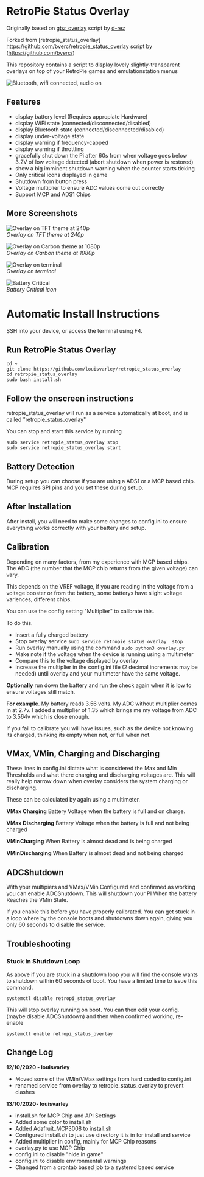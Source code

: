 

# RetroPie Status Overlay
Originally based on [gbz_overlay](https://github.com/d-rez/gbz_overlay) script by [d-rez](https://github.com/d-rez)

Forked from [retropie_status_overlay] https://github.com/bverc/retropie_status_overlay script by (https://github.com/bverc/)

This repository contains a script to display lovely slightly-transparent overlays on top of your RetroPie games and emulationstation menus

![Bluetooth, wifi connected, audio on](_images/240_icons.png)

## Features
- display battery level (Requires appropiate Hardware)
- display WiFi state (connected/disconnected/disabled)
- display Bluetooth state (connected/disconnected/disabled)
- display under-voltage state
- display warning if frequency-capped
- display warning if throttling
- gracefully shut down the Pi after 60s from when voltage goes below 3.2V of low voltage detected (abort shutdown when power is restored)
- show a big imminent shutdown warning when the counter starts ticking
- Only critical icons displayed in game
- Shutdown from button press
- Voltage multiplier to ensure ADC values come out correctly
- Support MCP and ADS1 Chips

## More Screenshots

![Overlay on TFT theme at 240p](_images/240_allicons.png)  
*Overlay on TFT theme at 240p*

![Overlay on Carbon theme at 1080p](_images/1080_carbon.png)  
*Overlay on Carbon theme at 1080p*

![Overlay on terminal](_images/1080_terminal.png)  
*Overlay on terminal*

![Battery Critical](_images/240_lowbat.png)  
*Battery Critical icon*

# Automatic Install Instructions

SSH into your device, or access the terminal using F4.
	
## Run RetroPie Status Overlay

    cd ~
    git clone https://github.com/louisvarley/retropie_status_overlay
    cd retropie_status_overlay
	sudo bash install.sh

## Follow the onscreen instructions

retropie_status_overlay will run as a service automatically at boot, and is called "retropie_status_overlay"
	
You can stop and start this service by running 
	
	sudo service retropie_status_overlay stop
	sudo service retropie_status_overlay start


## Battery Detection

During setup you can choose if you are using a ADS1 or a MCP based chip. 
MCP requires SPI pins and you set these during setup. 

## After Installation

After install, you will need to make some changes to config.ini to ensure everything works correctly with your battery and setup.	

## Calibration

Depending on many factors, from my experience with MCP based chips. The ADC (the number that the MCP chip returns from the given voltage) can vary. 

This depends on the VREF voltage, if you are reading in the voltage from a voltage booster or from the battery, some batterys have slight voltage variences, different chips. 

You can use the config setting "Multiplier" to calibrate this. 
	
	
To do this. 
- Insert a fully charged battery
- Stop overlay service `sudo service retropie_status_overlay  stop`
- Run overlay manually using the command `sudo python3 overlay.py`
- Make note if the voltage when the device is running using a multimeter
- Compare this to the voltage displayed by overlay
- Increase the multiplier in the config.ini file (2 decimal increments may be needed) until overlay and your multimeter have the same voltage. 

**Optionally** run down the battery and run the check again when it is low to ensure voltages still match. 
	
**For example**. My battery reads 3.56 volts. My ADC without multiplier comes in at 2.7v. I added a multiplier of 1.35 which brings me my voltage from ADC to 3.564v which is close enough. 

If you fail to calibrate you will have issues, such as the device not knowing its charged, thinking its empty when not, or full when not. 

## VMax, VMin, Charging and Discharging
These lines in config.ini dictate what is considered the Max and Min Thresholds and what there charging and discharging voltages are. This will really help narrow down when overlay considers the system charging or discharging.

These can be calculated by again using a multimeter.  

**VMax Charging**
Battery Voltage when the battery is full and on charge. 

**VMax Discharging**
Battery Voltage when the battery is full and not being charged

**VMinCharging**
When Battery is almost dead and is being charged

**VMinDischarging**
When Battery is almost dead and not being charged

## ADCShutdown

With your multipiers and VMax/VMin Configured and confirmed as working you can enable ADCShutdown. This will shutdown your PI When the battery Reaches the VMin State. 

If you enable this before you have properly calibrated. You can get stuck in a loop where by the console boots and shutdowns down again, giving you only 60 seconds to disable the service. 

## Troubleshooting

### Stuck in Shutdown Loop
As above if you are stuck in a shutdown loop you will find the console wants to shutdown within 60 seconds of boot. You have a limited time to issue this command. 

 `systemctl disable retropi_status_overlay`

This will stop overlay running on boot. 
You can then edit your config. (maybe disable ADCShutdown) and then when confirmed working, re-enable

 `systemctl enable retropi_status_overlay`
## Change Log

**12/10/2020 - louisvarley**
- Moved some of the VMin/VMax settings from hard coded to config.ini
 - renamed service from overlay to retropie_status_overlay to prevent clashes

**13/10/2020- louisvarley**
- install.sh for MCP Chip and API Settings
- Added some color to install.sh
- Added Adafruit_MCP3008 to install.sh
- Configured install.sh to just use directory it is in for install and service
- Added multiplier in config, mainly for MCP Chip reasons
- overlay.py to use MCP Chip
- config.ini to disable "hide in game"
- config.ini to disable environmental warnings
- Changed from a crontab based job to a systemd based service 

